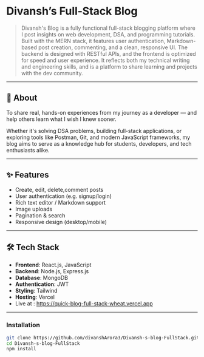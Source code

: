 # Divansh’s Full‑Stack Blog

>Divansh's Blog is a fully functional full-stack blogging platform where I post insights on web development,
>DSA, and programming tutorials. Built with the MERN stack, it features user authentication,
> Markdown-based post creation, commenting, and a clean, responsive UI. The backend is designed with RESTful APIs,
>and the frontend is optimized for speed and user experience. It reflects both my technical writing and engineering skills,
>and is a platform to share learning and projects with the dev community.

---

## 🚀 About
To share real, hands-on experiences from my journey as a developer — and help others learn what I wish I knew sooner.

Whether it's solving DSA problems, building full-stack applications, 
or exploring tools like Postman, Git, and modern JavaScript frameworks,
my blog aims to serve as a knowledge hub for students, developers, and tech enthusiasts alike.

---

## ✨ Features
- Create, edit, delete,comment  posts
- User authentication (e.g. signup/login)
- Rich text editor / Markdown support
- Image uploads
- Pagination & search
- Responsive design (desktop/mobile)

---

## 🛠 Tech Stack
- **Frontend**: React.js, JavaScript
- **Backend**: Node.js, Express.js
- **Database**: MongoDB 
- **Authentication**: JWT 
- **Styling**: Tailwind
- **Hosting**: Vercel
- Live at : https://quick-blog-full-stack-wheat.vercel.app

---

### Installation

```bash
git clone https://github.com/divanshArora3/Divansh-s-blog-FullStack.git
cd Divansh-s-blog-FullStack
npm install

